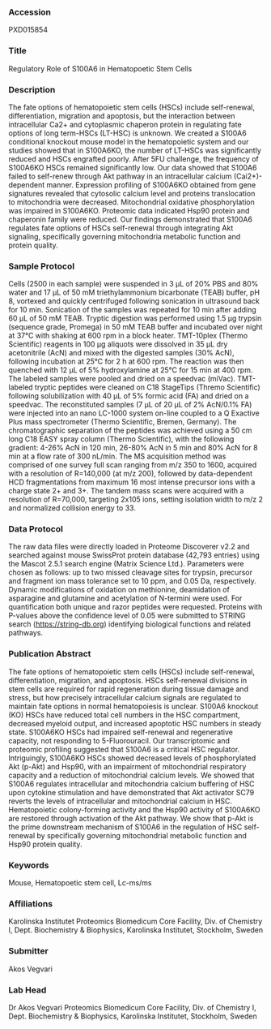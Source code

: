 ### Accession
PXD015854

### Title
Regulatory Role of S100A6 in Hematopoetic Stem Cells

### Description
The fate options of hematopoietic stem cells (HSCs) include self-renewal, differentiation, migration and apoptosis, but the interaction between intracellular Ca2+ and cytoplasmic chaperon protein in regulating fate options of long term-HSCs (LT-HSC) is unknown. We created a S100A6 conditional knockout mouse model in the hematopoietic system and our studies showed that in S100A6KO, the number of LT-HSCs was significantly reduced and HSCs engrafted poorly. After 5FU challenge, the frequency of S100A6KO HSCs remained significantly low. Our data showed that S100A6 failed to self-renew through Akt pathway in an intracellular calcium (Cai2+)-dependent manner. Expression profiling of S100A6KO obtained from gene signatures revealed that cytosolic calcium level and proteins translocation to mitochondria were decreased. Mitochondrial oxidative phosphorylation was impaired in S100A6KO. Proteomic data indicated Hsp90 protein and chaperonin family were reduced. Our findings demonstrated that S100A6 regulates fate options of HSCs self-renewal through integrating Akt signaling, specifically governing mitochondria metabolic function and protein quality.

### Sample Protocol
Cells (2500 in each sample) were suspended in 3 µL of 20% PBS and 80% water and 17 µL of 50 mM triethylammonium bicarbonate (TEAB) buffer, pH 8, vortexed and quickly centrifuged following sonication in ultrasound back for 10 min. Sonication of the samples was repeated for 10 min after adding 60 µL of 50 mM TEAB. Tryptic digestion was performed using 1.5 µg trypsin (sequence grade, Promega) in 50 mM TEAB buffer and incubated over night at 37°C with shaking at 600 rpm in a block heater.  TMT-10plex (Thermo Scientific) reagents in 100 µg aliquots were dissolved in 35 µL dry acetonitrile (AcN) and mixed with the digested samples (30% AcN), following incubation at 25°C for 2 h at 600 rpm. The reaction was then quenched with 12 µL of 5% hydroxylamine at 25°C for 15 min at 400 rpm. The labeled samples were pooled and dried on a speedvac (miVac).  TMT-labeled tryptic peptides were cleaned on C18 StageTips (Thremo Scientific) following solubilization with 40 µL of 5% formic acid (FA) and dried on a speedvac. The reconstituted samples (7 µL of 20 µL of 2% AcN/0.1% FA) were injected into an nano LC-1000 system on-line coupled to a Q Exactive Plus mass spectrometer (Thermo Scientific, Bremen, Germany). The chromatographic separation of the peptides was achieved using a 50 cm long C18 EASY spray column (Thermo Scientific), with the following gradient: 4-26% AcN in 120 min, 26-80% AcN in 5 min and 80% AcN for 8 min at a flow rate of 300 nL/min. The MS acquisition method was comprised of one survey full scan ranging from m/z 350 to 1600, acquired with a resolution of R=140,000 (at m/z 200), followed by data-dependent HCD fragmentations from maximum 16 most intense precursor ions with a charge state 2+ and 3+. The tandem mass scans were acquired with a resolution of R=70,000, targeting 2x105 ions, setting isolation width to m/z 2 and normalized collision energy to 33.

### Data Protocol
The raw data files were directly loaded in Proteome Discoverer v2.2 and searched against mouse SwissProt protein database (42,793 entries) using the Mascot 2.5.1 search engine (Matrix Science Ltd.). Parameters were chosen as follows: up to two missed cleavage sites for trypsin, precursor and fragment ion mass tolerance set to 10 ppm, and 0.05 Da, respectively. Dynamic modifications of oxidation on methionine, deamidation of asparagine and glutamine and acetylation of N-termini were used. For quantification both unique and razor peptides were requested. Proteins with P-values above the confidence level of 0.05 were submitted to STRING search (https://string-db.org) identifying biological functions and related pathways.

### Publication Abstract
The fate options of hematopoietic stem cells (HSCs) include self-renewal, differentiation, migration, and apoptosis. HSCs self-renewal divisions in stem cells are required for rapid regeneration during tissue damage and stress, but how precisely intracellular calcium signals are regulated to maintain fate options in normal hematopoiesis is unclear. S100A6 knockout (KO) HSCs have reduced total cell numbers in the HSC compartment, decreased myeloid output, and increased apoptotic HSC numbers in steady state. S100A6KO HSCs had impaired self-renewal and regenerative capacity, not responding to 5-Fluorouracil. Our transcriptomic and proteomic profiling suggested that S100A6 is a critical HSC regulator. Intriguingly, S100A6KO HSCs showed decreased levels of phosphorylated Akt (p-Akt) and Hsp90, with an impairment of mitochondrial respiratory capacity and a reduction of mitochondrial calcium levels. We showed that S100A6 regulates intracellular and mitochondria calcium buffering of HSC upon cytokine stimulation and have demonstrated that Akt activator SC79 reverts the levels of intracellular and mitochondrial calcium in HSC. Hematopoietic colony-forming activity and the Hsp90 activity of S100A6KO are restored through activation of the Akt pathway. We show that p-Akt is the prime downstream mechanism of S100A6 in the regulation of HSC self-renewal by specifically governing mitochondrial metabolic function and Hsp90 protein quality.

### Keywords
Mouse, Hematopoetic stem cell, Lc-ms/ms

### Affiliations
Karolinska Institutet
Proteomics Biomedicum Core Facility, Div. of Chemistry I, Dept. Biochemistry & Biophysics, Karolinska Institutet, Stockholm, Sweden

### Submitter
Akos Vegvari

### Lab Head
Dr Akos Vegvari
Proteomics Biomedicum Core Facility, Div. of Chemistry I, Dept. Biochemistry & Biophysics, Karolinska Institutet, Stockholm, Sweden


